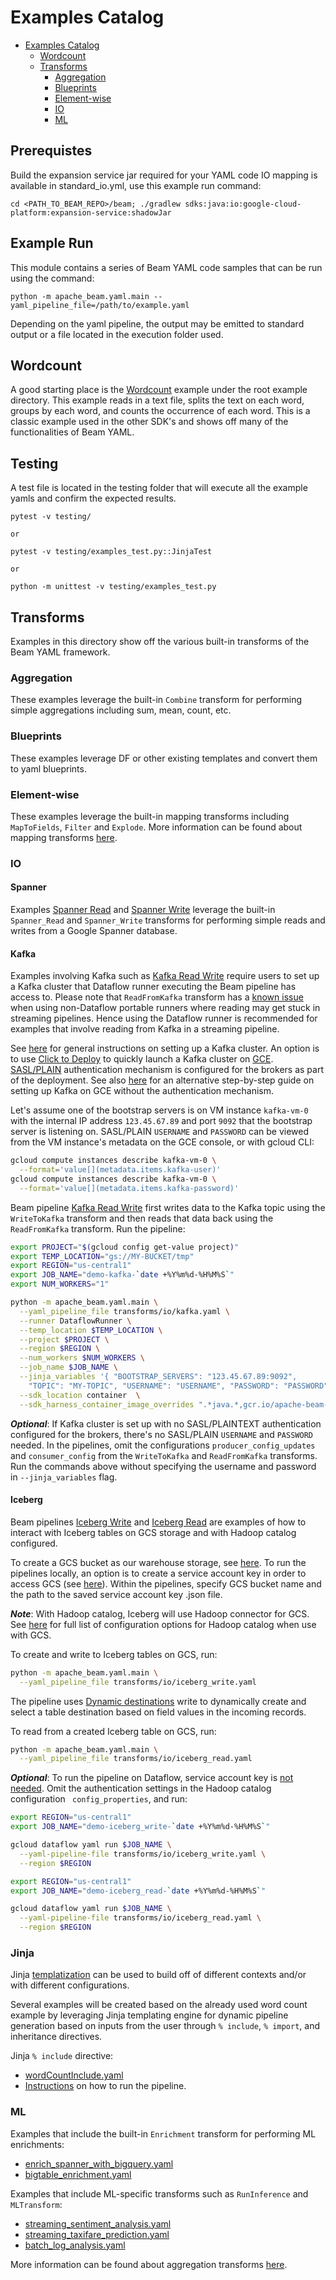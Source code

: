 <!--
    Licensed to the Apache Software Foundation (ASF) under one
    or more contributor license agreements.  See the NOTICE file
    distributed with this work for additional information
    regarding copyright ownership.  The ASF licenses this file
    to you under the Apache License, Version 2.0 (the
    "License"); you may not use this file except in compliance
    with the License.  You may obtain a copy of the License at

      http://www.apache.org/licenses/LICENSE-2.0

    Unless required by applicable law or agreed to in writing,
    software distributed under the License is distributed on an
    "AS IS" BASIS, WITHOUT WARRANTIES OR CONDITIONS OF ANY
    KIND, either express or implied.  See the License for the
    specific language governing permissions and limitations
    under the License.
-->

# Examples Catalog

<!-- TOC -->

* [Examples Catalog](#examples-catalog)
    * [Wordcount](#wordcount)
    * [Transforms](#transforms)
        * [Aggregation](#aggregation)
        * [Blueprints](#blueprints)
        * [Element-wise](#element-wise)
        * [IO](#io)
        * [ML](#ml)

<!-- TOC -->

## Prerequistes

Build the expansion service jar required for your YAML code
IO mapping is available in standard_io.yml, use this example run command:

```
cd <PATH_TO_BEAM_REPO>/beam; ./gradlew sdks:java:io:google-cloud-platform:expansion-service:shadowJar
```

## Example Run

This module contains a series of Beam YAML code samples that can be run using
the command:

```
python -m apache_beam.yaml.main --yaml_pipeline_file=/path/to/example.yaml
```

Depending on the yaml pipeline, the output may be emitted to standard output or
a file located in the execution folder used.

## Wordcount

A good starting place is the [Wordcount](wordcount_minimal.yaml) example under
the root example directory.
This example reads in a text file, splits the text on each word, groups by each
word, and counts the occurrence of each word. This is a classic example used in
the other SDK's and shows off many of the functionalities of Beam YAML.

## Testing

A test file is located in the testing folder that will execute all the example
yamls and confirm the expected results.

```
pytest -v testing/

or

pytest -v testing/examples_test.py::JinjaTest

or

python -m unittest -v testing/examples_test.py
```

## Transforms

Examples in this directory show off the various built-in transforms of the Beam
YAML framework.

### Aggregation

These examples leverage the built-in `Combine` transform for performing simple
aggregations including sum, mean, count, etc.

### Blueprints

These examples leverage DF or other existing templates and convert them to yaml
blueprints.

### Element-wise

These examples leverage the built-in mapping transforms including `MapToFields`,
`Filter` and `Explode`. More information can be found about mapping transforms
[here](https://beam.apache.org/documentation/sdks/yaml-udf/).

### IO

#### Spanner

Examples [Spanner Read](transforms/io/spanner_read.yaml) and [Spanner Write](
transforms/io/spanner_write.yaml) leverage the built-in `Spanner_Read` and
`Spanner_Write` transforms for performing simple reads and writes from a
Google Spanner database.

#### Kafka

Examples involving Kafka such as [Kafka Read Write](transforms/io/kafka.yaml)
require users to set up a Kafka cluster that Dataflow runner executing the
Beam pipeline has access to.
Please note that `ReadFromKafka` transform has
a [known issue](https://github.com/apache/beam/issues/22809) when
using non-Dataflow portable runners where reading may get stuck in streaming
pipelines. Hence using the Dataflow runner is recommended for examples that
involve reading from Kafka in a streaming pipeline.

See [here](https://kafka.apache.org/quickstart) for general instructions on
setting up a Kafka cluster. An option is to use [Click to Deploy](
https://console.cloud.google.com/marketplace/details/click-to-deploy-images/kafka?)
to quickly launch a Kafka cluster on [GCE](
https://cloud.google.com/products/compute?hl=en). [SASL/PLAIN](
https://kafka.apache.org/documentation/#security_sasl_plain) authentication
mechanism is configured for the brokers as part of the deployment. See
also [here](
https://github.com/GoogleCloudPlatform/java-docs-samples/tree/main/dataflow/flex-templates/kafka_to_bigquery)
for an alternative step-by-step guide on setting up Kafka on GCE without the
authentication mechanism.

Let's assume one of the bootstrap servers is on VM instance `kafka-vm-0`
with the internal IP address `123.45.67.89` and port `9092` that the bootstrap
server is listening on. SASL/PLAIN `USERNAME` and `PASSWORD` can be viewed from
the VM instance's metadata on the GCE console, or with gcloud CLI:

```sh
gcloud compute instances describe kafka-vm-0 \
  --format='value[](metadata.items.kafka-user)'
gcloud compute instances describe kafka-vm-0 \
  --format='value[](metadata.items.kafka-password)'
```

Beam pipeline [Kafka Read Write](transforms/io/kafka.yaml) first writes data to
the Kafka topic using the `WriteToKafka` transform and then reads that data back
using the `ReadFromKafka` transform. Run the pipeline:

```sh
export PROJECT="$(gcloud config get-value project)"
export TEMP_LOCATION="gs://MY-BUCKET/tmp"
export REGION="us-central1"
export JOB_NAME="demo-kafka-`date +%Y%m%d-%H%M%S`"
export NUM_WORKERS="1"

python -m apache_beam.yaml.main \
  --yaml_pipeline_file transforms/io/kafka.yaml \
  --runner DataflowRunner \
  --temp_location $TEMP_LOCATION \
  --project $PROJECT \
  --region $REGION \
  --num_workers $NUM_WORKERS \
  --job_name $JOB_NAME \
  --jinja_variables '{ "BOOTSTRAP_SERVERS": "123.45.67.89:9092",
    "TOPIC": "MY-TOPIC", "USERNAME": "USERNAME", "PASSWORD": "PASSWORD" }'\
  --sdk_location container  \
  --sdk_harness_container_image_overrides ".*java.*,gcr.io/apache-beam-testing/beam-sdk/beam_java11_sdk:latest"
```

**_Optional_**: If Kafka cluster is set up with no SASL/PLAINTEXT authentication
configured for the brokers, there's no SASL/PLAIN `USERNAME` and `PASSWORD`
needed. In the pipelines, omit the configurations `producer_config_updates` and
`consumer_config` from the `WriteToKafka` and `ReadFromKafka` transforms.
Run the commands above without specifying the username and password in
`--jinja_variables` flag.

#### Iceberg

Beam pipelines [Iceberg Write](transforms/io/iceberg_write.yaml) and
[Iceberg Read](transforms/io/iceberg_read.yaml) are examples of how to interact
with Iceberg tables on GCS storage and with Hadoop catalog configured.

To create a GCS bucket as our warehouse storage,
see [here](https://cloud.google.com/storage/docs/creating-buckets#command-line).
To run the pipelines locally, an option is to create a service account key in
order to access GCS (see
[here](https://cloud.google.com/iam/docs/keys-create-delete#creating)).
Within the pipelines, specify GCS bucket name and the path to the saved service
account key .json file.

**_Note_**: With Hadoop catalog, Iceberg will use Hadoop connector for GCS.
See [here](https://github.com/GoogleCloudDataproc/hadoop-connectors/blob/master/gcs/CONFIGURATION.md)
for full list of configuration options for Hadoop catalog when use with GCS.

To create and write to Iceberg tables on GCS, run:

```sh
python -m apache_beam.yaml.main \
  --yaml_pipeline_file transforms/io/iceberg_write.yaml
```

The pipeline uses [Dynamic destinations](
https://cloud.google.com/dataflow/docs/guides/managed-io#dynamic-destinations)
write to dynamically create and select a table destination based on field
values in the incoming records.

To read from a created Iceberg table on GCS, run:

```sh
python -m apache_beam.yaml.main \
  --yaml_pipeline_file transforms/io/iceberg_read.yaml
```

**_Optional_**: To run the pipeline on Dataflow, service account key is
[not needed](
https://github.com/GoogleCloudDataproc/hadoop-connectors/blob/master/gcs/INSTALL.md).
Omit the authentication settings in the Hadoop catalog configuration `
config_properties`, and run:

```sh
export REGION="us-central1"
export JOB_NAME="demo-iceberg_write-`date +%Y%m%d-%H%M%S`"

gcloud dataflow yaml run $JOB_NAME \
  --yaml-pipeline-file transforms/io/iceberg_write.yaml \
  --region $REGION
```

```sh
export REGION="us-central1"
export JOB_NAME="demo-iceberg_read-`date +%Y%m%d-%H%M%S`"

gcloud dataflow yaml run $JOB_NAME \
  --yaml-pipeline-file transforms/io/iceberg_read.yaml \
  --region $REGION
```

### Jinja

Jinja [templatization](https://beam.apache.org/documentation/sdks/yaml/#jinja-templatization)
can be used to build off of different contexts and/or with different
configurations.

Several examples will be created based on the already used word count example
by leveraging Jinja templating engine for dynamic pipeline generation based on
inputs from the user through `% include`, `% import`, and inheritance
directives.

Jinja `% include` directive:
- [wordCountInclude.yaml](https://github.com/apache/beam/blob/master/sdks/python/apache_beam/yaml/examples/transforms/jinja/include/wordCountInclude.yaml)
- [Instructions](https://github.com/apache/beam/blob/master/sdks/python/apache_beam/yaml/examples/transforms/jinja/include/README.md) on how to run the pipeline.


### ML

Examples that include the built-in `Enrichment` transform for performing
ML enrichments:
- [enrich_spanner_with_bigquery.yaml](https://github.com/apache/beam/blob/master/sdks/python/apache_beam/yaml/examples/transforms/ml/enrich_spanner_with_bigquery.yaml)
- [bigtable_enrichment.yaml](https://github.com/apache/beam/blob/master/sdks/python/apache_beam/yaml/examples/transforms/ml/bigtable_enrichment.yaml)

Examples that include ML-specific transforms such as `RunInference` and
`MLTransform`:
- [streaming_sentiment_analysis.yaml](https://github.com/apache/beam/blob/master/sdks/python/apache_beam/yaml/examples/transforms/ml/sentiment_analysis/streaming_sentiment_analysis.yaml)
- [streaming_taxifare_prediction.yaml](https://github.com/apache/beam/blob/master/sdks/python/apache_beam/yaml/examples/transforms/ml/taxi_fare/streaming_taxifare_prediction.yaml)
- [batch_log_analysis.yaml](https://github.com/apache/beam/blob/master/sdks/python/apache_beam/yaml/examples/transforms/ml/log_analysis/batch_log_analysis.yaml)

More information can be found about aggregation transforms
[here](https://beam.apache.org/documentation/sdks/yaml-combine/).
